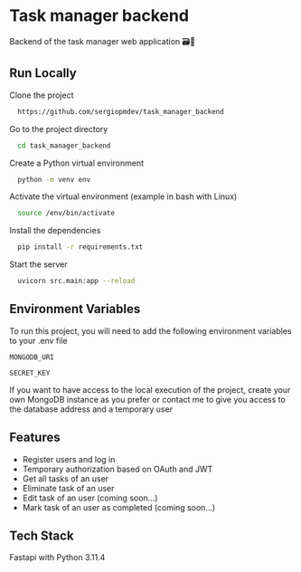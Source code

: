 # Task manager backend

Backend of the task manager web application 🗃️🔧

## Run Locally

Clone the project

```bash
  https://github.com/sergiopmdev/task_manager_backend
```

Go to the project directory

```bash
  cd task_manager_backend
```

Create a Python virtual environment

```bash
  python -m venv env
```

Activate the virtual environment (example in bash with Linux)

```bash
  source /env/bin/activate
```

Install the dependencies

```bash
  pip install -r requirements.txt
```

Start the server

```bash
  uvicorn src.main:app --reload
```

## Environment Variables

To run this project, you will need to add the following environment variables to your .env file

`MONGODB_URI`

`SECRET_KEY`

If you want to have access to the local execution of the project, create your own MongoDB instance as you prefer or contact me to give you access to the database address and a temporary user

## Features

- Register users and log in
- Temporary authorization based on OAuth and JWT
- Get all tasks of an user
- Eliminate task of an user
- Edit task of an user (coming soon...)
- Mark task of an user as completed (coming soon...)

## Tech Stack

Fastapi with Python 3.11.4
